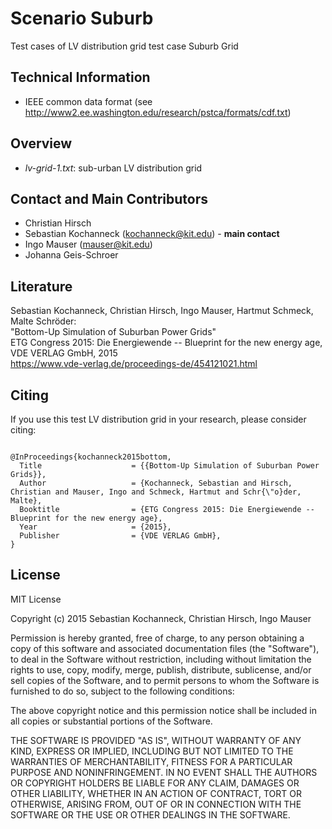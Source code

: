 # Scenario Suburb
Test cases of LV distribution grid test case Suburb Grid


## Technical Information

* IEEE common data format (see http://www2.ee.washington.edu/research/pstca/formats/cdf.txt)


## Overview

* <i>lv-grid-1.txt</i>: sub-urban LV distribution grid


## Contact and Main Contributors

* Christian Hirsch
* Sebastian Kochanneck (kochanneck@kit.edu) - <b>main contact</b>
* Ingo Mauser (mauser@kit.edu)
* Johanna Geis-Schroer


## Literature

Sebastian Kochanneck, Christian Hirsch, Ingo Mauser, Hartmut Schmeck, Malte Schröder: <br />
"Bottom-Up Simulation of Suburban Power Grids" <br />
ETG Congress 2015: Die Energiewende -- Blueprint for the new energy age, VDE VERLAG GmbH, 2015 <br />
https://www.vde-verlag.de/proceedings-de/454121021.html


## Citing

If you use this test LV distribution grid in your research, please consider citing:
<pre><code>
@InProceedings{kochanneck2015bottom,
  Title                    = {{Bottom-Up Simulation of Suburban Power Grids}},
  Author                   = {Kochanneck, Sebastian and Hirsch, Christian and Mauser, Ingo and Schmeck, Hartmut and Schr{\"o}der, Malte},
  Booktitle                = {ETG Congress 2015: Die Energiewende -- Blueprint for the new energy age},
  Year                     = {2015},
  Publisher                = {VDE VERLAG GmbH},
}
</code></pre>


## License

MIT License

Copyright (c) 2015 Sebastian Kochanneck, Christian Hirsch, Ingo Mauser

Permission is hereby granted, free of charge, to any person obtaining a copy
of this software and associated documentation files (the "Software"), to deal
in the Software without restriction, including without limitation the rights
to use, copy, modify, merge, publish, distribute, sublicense, and/or sell
copies of the Software, and to permit persons to whom the Software is
furnished to do so, subject to the following conditions:

The above copyright notice and this permission notice shall be included in all
copies or substantial portions of the Software.

THE SOFTWARE IS PROVIDED "AS IS", WITHOUT WARRANTY OF ANY KIND, EXPRESS OR
IMPLIED, INCLUDING BUT NOT LIMITED TO THE WARRANTIES OF MERCHANTABILITY,
FITNESS FOR A PARTICULAR PURPOSE AND NONINFRINGEMENT. IN NO EVENT SHALL THE
AUTHORS OR COPYRIGHT HOLDERS BE LIABLE FOR ANY CLAIM, DAMAGES OR OTHER
LIABILITY, WHETHER IN AN ACTION OF CONTRACT, TORT OR OTHERWISE, ARISING FROM,
OUT OF OR IN CONNECTION WITH THE SOFTWARE OR THE USE OR OTHER DEALINGS IN THE
SOFTWARE.

